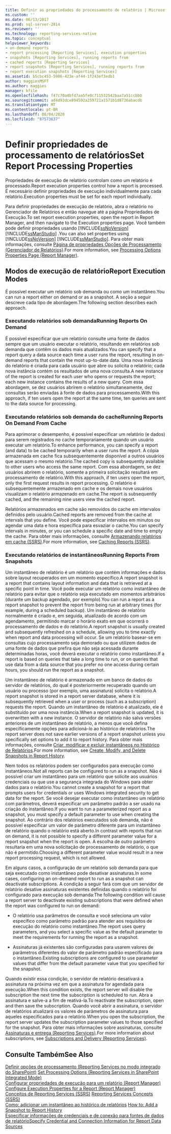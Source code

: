 ```yaml
---
title: Definir as propriedades do processamento de relatório | Microsoft Docs
ms.custom: ''
ms.date: 06/13/2017
ms.prod: sql-server-2014
ms.reviewer: ''
ms.technology: reporting-services-native
ms.topic: conceptual
helpviewer_keywords:
- on-demand reports
- report processing [Reporting Services], execution properties
- snapshots [Reporting Services], running reports from
- cached reports [Reporting Services]
- report snapshots [Reporting Services], running reports from
- report execution snapshots [Reporting Services]
ms.assetid: b5cbc453-5986-423e-af44-1f243ef3edb1
author: maggiesMSFT
ms.author: maggies
manager: kfile
ms.openlocfilehash: f47c70a4bfd7aa5fe0c711532542baa7a51ccbbb
ms.sourcegitcommit: ad4d92dce894592a259721a1571b1d8736abacdb
ms.translationtype: MT
ms.contentlocale: pt-BR
ms.lasthandoff: 08/04/2020
ms.locfileid: "87573637"
---
```

# <a name="set-report-processing-properties"></a><span data-ttu-id="c2182-102">Definir propriedades de processamento de relatórios</span><span class="sxs-lookup"><span data-stu-id="c2182-102">Set Report Processing Properties</span></span>
  <span data-ttu-id="c2182-103">Propriedades de execução de relatório controlam como um relatório é processado.</span><span class="sxs-lookup"><span data-stu-id="c2182-103">Report execution properties control how a report is processed.</span></span> <span data-ttu-id="c2182-104">É necessário definir propriedades de execução individualmente para cada relatório.</span><span class="sxs-lookup"><span data-stu-id="c2182-104">Execution properties must be set for each report individually.</span></span>  
  
 <span data-ttu-id="c2182-105">Para definir propriedades de execução de relatório, abra o relatório no Gerenciador de Relatórios e então navegue até a página Propriedades de Execução.</span><span class="sxs-lookup"><span data-stu-id="c2182-105">To set report execution properties, open the report in Report Manager, and then navigate to the Execution properties page.</span></span> <span data-ttu-id="c2182-106">Você também pode definir propriedades usando [!INCLUDE[ssNoVersion](../../includes/ssnoversion-md.md)] [!INCLUDE[ssManStudio](../../includes/ssmanstudio-md.md)] .</span><span class="sxs-lookup"><span data-stu-id="c2182-106">You can also set properties using [!INCLUDE[ssNoVersion](../../includes/ssnoversion-md.md)] [!INCLUDE[ssManStudio](../../includes/ssmanstudio-md.md)].</span></span> <span data-ttu-id="c2182-107">Para obter mais informações, consulte [Página de propriedades Opções de Processamento &#40;Gerenciador de Relatórios&#41;](../processing-options-properties-page-report-manager.md).</span><span class="sxs-lookup"><span data-stu-id="c2182-107">For more information, see [Processing Options Properties Page &#40;Report Manager&#41;](../processing-options-properties-page-report-manager.md).</span></span>  
  
## <a name="report-execution-modes"></a><span data-ttu-id="c2182-108">Modos de execução de relatório</span><span class="sxs-lookup"><span data-stu-id="c2182-108">Report Execution Modes</span></span>  
 <span data-ttu-id="c2182-109">É possível executar um relatório sob demanda ou como um instantâneo.</span><span class="sxs-lookup"><span data-stu-id="c2182-109">You can run a report either on demand or as a snapshot.</span></span> <span data-ttu-id="c2182-110">A seção a seguir descreve cada tipo de abordagem.</span><span class="sxs-lookup"><span data-stu-id="c2182-110">The following section describes each approach.</span></span>  
  
### <a name="running-reports-on-demand"></a><span data-ttu-id="c2182-111">Executando relatórios sob demanda</span><span class="sxs-lookup"><span data-stu-id="c2182-111">Running Reports On Demand</span></span>  
 <span data-ttu-id="c2182-112">É possível especificar que um relatório consulte uma fonte de dados sempre que um usuário executar o relatório, resultando em relatórios sob demanda que contêm os dados mais atualizados.</span><span class="sxs-lookup"><span data-stu-id="c2182-112">You can specify that a report query a data source each time a user runs the report, resulting in on-demand reports that contain the most up-to-date data.</span></span> <span data-ttu-id="c2182-113">Uma nova instância do relatório é criada para cada usuário que abre ou solicita o relatório; cada nova instância contém os resultados de uma nova consulta.</span><span class="sxs-lookup"><span data-stu-id="c2182-113">A new instance of the report is created for each user who opens or requests the report; each new instance contains the results of a new query.</span></span> <span data-ttu-id="c2182-114">Com essa abordagem, se dez usuários abrirem o relatório simultaneamente, dez consultas serão enviadas à fonte de dados para processamento.</span><span class="sxs-lookup"><span data-stu-id="c2182-114">With this approach, if ten users open the report at the same time, ten queries are sent to the data source for processing.</span></span>  
  
### <a name="running-reports-on-demand-from-cache"></a><span data-ttu-id="c2182-115">Executando relatórios sob demanda do cache</span><span class="sxs-lookup"><span data-stu-id="c2182-115">Running Reports On Demand From Cache</span></span>  
 <span data-ttu-id="c2182-116">Para aprimorar o desempenho, é possível especificar um relatório (e dados) para serem registrados no cache temporariamente quando um usuário executar um relatório.</span><span class="sxs-lookup"><span data-stu-id="c2182-116">To enhance performance, you can specify a report (and data) to be cached temporarily when a user runs the report.</span></span> <span data-ttu-id="c2182-117">A cópia armazenada em cache fica subsequentemente disponível a outros usuários que acessam o mesmo relatório.</span><span class="sxs-lookup"><span data-stu-id="c2182-117">The cached copy is subsequently available to other users who access the same report.</span></span> <span data-ttu-id="c2182-118">Com essa abordagem, se dez usuários abrirem o relatório, somente a primeira solicitação resultará em processamento de relatório.</span><span class="sxs-lookup"><span data-stu-id="c2182-118">With this approach, if ten users open the report, only the first request results in report processing.</span></span> <span data-ttu-id="c2182-119">O relatório é subsequentemente armazenado em cache e os demais nove usuários visualizam o relatório armazenado em cache.</span><span class="sxs-lookup"><span data-stu-id="c2182-119">The report is subsequently cached, and the remaining nine users view the cached report.</span></span>  
  
 <span data-ttu-id="c2182-120">Relatórios armazenados em cache são removidos do cache em intervalos definidos pelo usuário.</span><span class="sxs-lookup"><span data-stu-id="c2182-120">Cached reports are removed from the cache at intervals that you define.</span></span> <span data-ttu-id="c2182-121">Você pode especificar intervalos em minutos ou agendar uma data e hora específica para esvaziar o cache.</span><span class="sxs-lookup"><span data-stu-id="c2182-121">You can specify intervals in minutes, or you can schedule a specific date and time to empty the cache.</span></span> <span data-ttu-id="c2182-122">Para obter mais informações, consulte [Armazenando relatórios em cache &#40;SSRS&#41;](caching-reports-ssrs.md).</span><span class="sxs-lookup"><span data-stu-id="c2182-122">For more information, see [Caching Reports &#40;SSRS&#41;](caching-reports-ssrs.md).</span></span>  
  
### <a name="running-reports-from-snapshots"></a><span data-ttu-id="c2182-123">Executando relatórios de instantâneos</span><span class="sxs-lookup"><span data-stu-id="c2182-123">Running Reports From Snapshots</span></span>  
 <span data-ttu-id="c2182-124">Um instantâneo de relatório é um relatório que contém informações e dados sobre layout recuperados em um momento específico.</span><span class="sxs-lookup"><span data-stu-id="c2182-124">A report snapshot is a report that contains layout information and data that is retrieved at a specific point in time.</span></span> <span data-ttu-id="c2182-125">Você pode executar um relatório como instantâneo de relatório para evitar que o relatório seja executado em momentos arbitrários (durante um backup agendado, por exemplo).</span><span class="sxs-lookup"><span data-stu-id="c2182-125">You can run a report as a report snapshot to prevent the report from being run at arbitrary times (for example, during a scheduled backup).</span></span> <span data-ttu-id="c2182-126">Um instantâneo de relatório normalmente é criado e, em seguida, atualizado de acordo com um agendamento, permitindo marcar o horário exato em que ocorrerá o processamento de dados e do relatório.</span><span class="sxs-lookup"><span data-stu-id="c2182-126">A report snapshot is usually created and subsequently refreshed on a schedule, allowing you to time exactly when report and data processing will occur.</span></span> <span data-ttu-id="c2182-127">Se um relatório basear-se em consultas cujo processamento seja demorado ou que utilizem dados de uma fonte de dados que prefira que não seja acessada durante determinadas horas, você deverá executar o relatório como instantâneo.</span><span class="sxs-lookup"><span data-stu-id="c2182-127">If a report is based on queries that take a long time to run, or on queries that use data from a data source that you prefer no one access during certain hours, you should run the report as a snapshot.</span></span>  
  
 <span data-ttu-id="c2182-128">Um instantâneo de relatório é armazenado em um banco de dados do servidor de relatórios, do qual é posteriormente recuperado quando um usuário ou processo (por exemplo, uma assinatura) solicita o relatório.</span><span class="sxs-lookup"><span data-stu-id="c2182-128">A report snapshot is stored in a report server database, where it is subsequently retrieved when a user or process (such as a subscription) requests the report.</span></span> <span data-ttu-id="c2182-129">Quando um instantâneo de relatório é atualizado, ele é substituído por uma nova instância.</span><span class="sxs-lookup"><span data-stu-id="c2182-129">When a report snapshot is updated, it is overwritten with a new instance.</span></span> <span data-ttu-id="c2182-130">O servidor de relatório não salva versões anteriores de um instantâneo de relatório, a menos que você defina especificamente opções para adicioná-lo ao histórico de relatórios.</span><span class="sxs-lookup"><span data-stu-id="c2182-130">The report server does not save earlier versions of a report snapshot unless you specifically set options to add it to report history.</span></span> <span data-ttu-id="c2182-131">Para obter mais informações, consulte [Criar, modificar e excluir instantâneos no Histórico de Relatórios](create-modify-and-delete-snapshots-in-report-history.md).</span><span class="sxs-lookup"><span data-stu-id="c2182-131">For more information, see [Create, Modify, and Delete Snapshots in Report History](create-modify-and-delete-snapshots-in-report-history.md).</span></span>  
  
 <span data-ttu-id="c2182-132">Nem todos os relatórios podem ser configurados para execução como instantâneos.</span><span class="sxs-lookup"><span data-stu-id="c2182-132">Not all reports can be configured to run as a snapshot.</span></span> <span data-ttu-id="c2182-133">Não é possível criar um instantâneo para um relatório que solicite aos usuários credenciais ou que use a segurança integrada do Windows para obter dados para o relatório.</span><span class="sxs-lookup"><span data-stu-id="c2182-133">You cannot create a snapshot for a report that prompts users for credentials or uses Windows integrated security to get data for the report.</span></span> <span data-ttu-id="c2182-134">Se você desejar executar como instantâneo um relatório com parâmetros, deverá especificar um parâmetro padrão a ser usado na criação do instantâneo.</span><span class="sxs-lookup"><span data-stu-id="c2182-134">If you want to run a parameterized report as a snapshot, you must specify a default parameter to use when creating the snapshot.</span></span> <span data-ttu-id="c2182-135">Ao contrário dos relatórios executados sob demanda, não é possível especificar um valor de parâmetro diferente para um instantâneo de relatório quando o relatório está aberto.</span><span class="sxs-lookup"><span data-stu-id="c2182-135">In contrast with reports that run on demand, it is not possible to specify a different parameter value for a report snapshot when the report is open.</span></span> <span data-ttu-id="c2182-136">A escolha de outro parâmetro resultaria em uma nova solicitação de processamento de relatório, o que não é permitido.</span><span class="sxs-lookup"><span data-stu-id="c2182-136">Choosing a different parameter value would result in a new report processing request, which is not allowed.</span></span>  
  
 <span data-ttu-id="c2182-137">Em alguns casos, a configuração de um relatório sob demanda para que seja executado como instantâneo pode desativar assinaturas.</span><span class="sxs-lookup"><span data-stu-id="c2182-137">In some cases, configuring an on-demand report to run as a snapshot can deactivate subscriptions.</span></span> <span data-ttu-id="c2182-138">A condição a seguir fará com que um servidor de relatório desative assinaturas existentes definidas quando o relatório foi configurado para execução sob demanda:</span><span class="sxs-lookup"><span data-stu-id="c2182-138">The following condition will cause a report server to deactivate existing subscriptions that were defined when the report was configured to run on demand:</span></span>  
  
-   <span data-ttu-id="c2182-139">O relatório usa parâmetros de consulta e você seleciona um valor específico como parâmetro padrão para atender aos requisitos de execução do relatório como instantâneo.</span><span class="sxs-lookup"><span data-stu-id="c2182-139">The report uses query parameters, and you select a specific value as the default parameter to meet the requirements for running the report as a snapshot.</span></span>  
  
-   <span data-ttu-id="c2182-140">Assinaturas já existentes são configuradas para usarem valores de parâmetros diferentes do valor de parâmetro padrão especificado para o instantâneo.</span><span class="sxs-lookup"><span data-stu-id="c2182-140">Existing subscriptions are configured to use parameter values that differ from the default parameter value that you specified for the snapshot.</span></span>  
  
 <span data-ttu-id="c2182-141">Quando existir essa condição, o servidor de relatório desativará a assinatura na próxima vez em que a assinatura for agendada para execução.</span><span class="sxs-lookup"><span data-stu-id="c2182-141">When this condition exists, the report server will disable the subscription the next time the subscription is scheduled to run.</span></span> <span data-ttu-id="c2182-142">Abra a assinatura e salve-a a fim de reativá-la.</span><span class="sxs-lookup"><span data-stu-id="c2182-142">To reactivate the subscription, open and then save the subscription.</span></span> <span data-ttu-id="c2182-143">Quando você abrir a assinatura, o servidor de relatórios atualizará os valores de parâmetros de assinatura para aqueles especificados para o relatório.</span><span class="sxs-lookup"><span data-stu-id="c2182-143">When you open the subscription, the report server updates the subscription parameter values to those specified for the snapshot.</span></span> <span data-ttu-id="c2182-144">Para obter mais informações sobre assinaturas, consulte [Assinaturas e entrega &#40;Reporting Services&#41;](../subscriptions/subscriptions-and-delivery-reporting-services.md).</span><span class="sxs-lookup"><span data-stu-id="c2182-144">For more information about subscriptions, see [Subscriptions and Delivery &#40;Reporting Services&#41;](../subscriptions/subscriptions-and-delivery-reporting-services.md).</span></span>  
  
## <a name="see-also"></a><span data-ttu-id="c2182-145">Consulte Também</span><span class="sxs-lookup"><span data-stu-id="c2182-145">See Also</span></span>  
 <span data-ttu-id="c2182-146">[Definir opções de processamento &#40;Reporting Services no modo integrado do SharePoint&#41;](../set-processing-options-reporting-services-in-sharepoint-integrated-mode.md) </span><span class="sxs-lookup"><span data-stu-id="c2182-146">[Set Processing Options &#40;Reporting Services in SharePoint Integrated Mode&#41;](../set-processing-options-reporting-services-in-sharepoint-integrated-mode.md) </span></span>  
 <span data-ttu-id="c2182-147">[Configurar propriedades de execução para um relatório &#40;Report Manager&#41;](../reports/configure-execution-properties-for-a-report-report-manager.md) </span><span class="sxs-lookup"><span data-stu-id="c2182-147">[Configure Execution Properties for a Report  &#40;Report Manager&#41;](../reports/configure-execution-properties-for-a-report-report-manager.md) </span></span>  
 <span data-ttu-id="c2182-148">[Conceitos de Reporting Services &#40;SSRS&#41;](../reporting-services-concepts-ssrs.md) </span><span class="sxs-lookup"><span data-stu-id="c2182-148">[Reporting Services Concepts &#40;SSRS&#41;](../reporting-services-concepts-ssrs.md) </span></span>  
 <span data-ttu-id="c2182-149">[Como: adicionar um instantâneo ao histórico de relatórios](add-a-snapshot-to-report-history-report-manager.md) </span><span class="sxs-lookup"><span data-stu-id="c2182-149">[How to: Add a Snapshot to Report History](add-a-snapshot-to-report-history-report-manager.md) </span></span>  
 [<span data-ttu-id="c2182-150">Especificar informações de credenciais e de conexão para fontes de dados de relatório</span><span class="sxs-lookup"><span data-stu-id="c2182-150">Specify Credential and Connection Information for Report Data Sources</span></span>](../report-data/specify-credential-and-connection-information-for-report-data-sources.md)  
  
  
